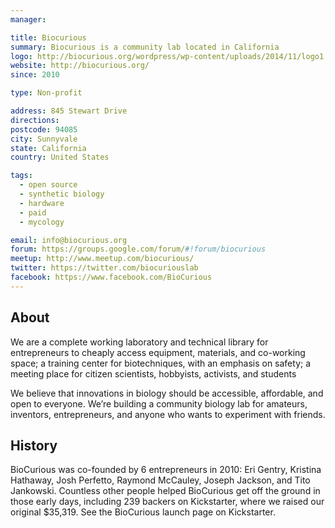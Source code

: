 ```yaml
---
manager:

title: Biocurious
summary: Biocurious is a community lab located in California
logo: http://biocurious.org/wordpress/wp-content/uploads/2014/11/logo1.png
website: http://biocurious.org/
since: 2010

type: Non-profit

address: 845 Stewart Drive
directions:
postcode: 94085
city: Sunnyvale
state: California
country: United States

tags:
  - open source
  - synthetic biology
  - hardware
  - paid
  - mycology

email: info@biocurious.org
forum: https://groups.google.com/forum/#!forum/biocurious
meetup: http://www.meetup.com/biocurious/
twitter: https://twitter.com/biocuriouslab
facebook: https://www.facebook.com/BioCurious
---
```



## About
We are a complete working laboratory and technical library for entrepreneurs to cheaply access equipment, materials, and co-working space; a training center for biotechniques, with an emphasis on safety; a meeting place for citizen scientists, hobbyists, activists, and students

We believe that innovations in biology should be accessible, affordable, and open to everyone.
We’re building a community biology lab for amateurs, inventors, entrepreneurs, and anyone who wants to experiment with friends.

## History
BioCurious was co-founded by 6 entrepreneurs in 2010: Eri Gentry, Kristina Hathaway, Josh Perfetto, Raymond McCauley, Joseph Jackson, and Tito Jankowski. Countless other people helped BioCurious get off the ground in those early days, including 239 backers on Kickstarter, where we raised our original $35,319. See the BioCurious launch page on Kickstarter.
